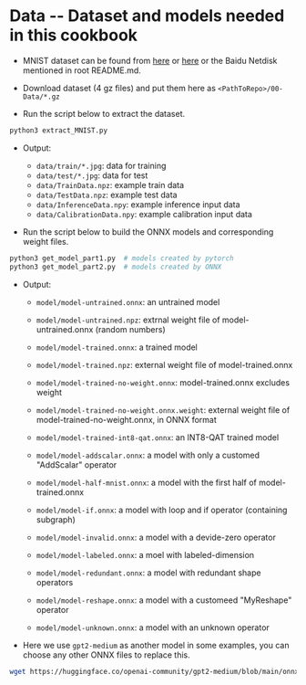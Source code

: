 # Data -- Dataset and models needed in this cookbook

+ MNIST dataset can be found from [here](http://yann.lecun.com/exdb/mnist/) or [here](https://storage.googleapis.com/cvdf-datasets/mnist/) or the Baidu Netdisk mentioned in root README.md.

+ Download dataset (4 gz files) and put them here as `<PathToRepo>/00-Data/*.gz`

+ Run the script below to extract the dataset.

```bash
python3 extract_MNIST.py
```

+ Output:
  + `data/train/*.jpg`: data for training
  + `data/test/*.jpg`: data for test
  + `data/TrainData.npz`: example train data
  + `data/TestData.npz`: example test data
  + `data/InferenceData.npy`: example inference input data
  + `data/CalibrationData.npy`: example calibration input data

+ Run the script below to build the ONNX models and corresponding weight files.

```bash
python3 get_model_part1.py  # models created by pytorch
python3 get_model_part2.py  # models created by ONNX
```

+ Output:
  + `model/model-untrained.onnx`: an untrained model
  + `model/model-untrained.npz`: extrnal weight file of model-untrained.onnx (random numbers)
  + `model/model-trained.onnx`: a trained model
  + `model/model-trained.npz`: external weight file of model-trained.onnx
  + `model/model-trained-no-weight.onnx`: model-trained.onnx excludes weight
  + `model/model-trained-no-weight.onnx.weight`: external weight file of model-trained-no-weight.onnx, in ONNX format
  + `model/model-trained-int8-qat.onnx`: an INT8-QAT trained model

  + `model/model-addscalar.onnx`: a model with only a customed "AddScalar" operator
  + `model/model-half-mnist.onnx`: a model with the first half of model-trained.onnx
  + `model/model-if.onnx`: a model with loop and if operator (containing subgraph)
  + `model/model-invalid.onnx`: a model with a devide-zero operator
  + `model/model-labeled.onnx`: a moel with labeled-dimension
  + `model/model-redundant.onnx`: a model with redundant shape operators
  + `model/model-reshape.onnx`: a model with a customeed "MyReshape" operator
  + `model/model-unknown.onnx`: a model with an unknown operator

+ Here we use `gpt2-medium` as another model in some examples, you can choose any other ONNX files to replace this.

```bash
wget https://huggingface.co/openai-community/gpt2-medium/blob/main/onnx/decoder_model.onnx -o model-large.onnx
```
